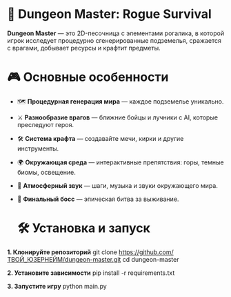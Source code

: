 # 🏰 Dungeon Master: Rogue Survival
**Dungeon Master** — это 2D-песочница с элементами рогалика, в которой игрок исследует процедурно сгенерированные подземелья, сражается с врагами, добывает ресурсы и крафтит предметы.

# 🎮 Основные особенности

- 🗺️ **Процедурная генерация мира** — каждое подземелье уникально.
- ⚔️ **Разнообразие врагов** — ближние бойцы и лучники с AI, которые преследуют героя.
- 🛠️ **Система крафта** — создавайте мечи, кирки и другие инструменты.
- 🌍 **Окружающая среда** — интерактивные препятствия: горы, темные биомы, освещение.
- 🎵 **Атмосферный звук** — шаги, музыка и звуки окружающего мира.
- 👹 **Финальный босс** — эпическая битва за выживание.


  # 🛠️ Установка и запуск

**1. Клонируйте репозиторий**
git clone https://github.com/ТВОЙ_ЮЗЕРНЕЙМ/dungeon-master.git
cd dungeon-master

**2. Установите зависимости**
pip install -r requirements.txt

**3. Запустите игру**
python main.py
